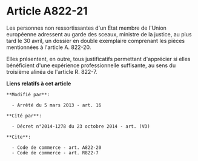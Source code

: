 # Article A822-21

Les personnes non ressortissantes d'un Etat membre de l'Union européenne adressent au garde des sceaux, ministre de la
justice, au plus tard le 30 avril, un dossier en double exemplaire comprenant les pièces mentionnées à l'article A. 822-20. 

Elles présentent, en outre, tous justificatifs permettant d'apprécier si elles bénéficient d'une expérience professionnelle
suffisante, au sens du troisième alinéa de l'article R. 822-7.

**Liens relatifs à cet article**

	**Modifié par**:

	  - Arrêté du 5 mars 2013 - art. 16

	**Cité par**:

	  - Décret n°2014-1278 du 23 octobre 2014 - art. (VD)

	**Cite**:

	  - Code de commerce - art. A822-20
	  - Code de commerce - art. R822-7
